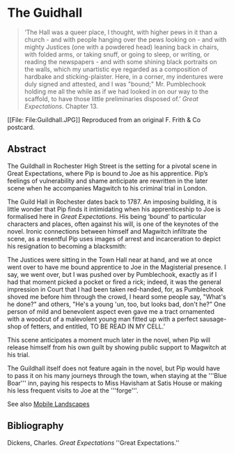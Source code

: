 # The Guidhall

>‘The Hall was a queer place, I thought, with higher pews in it than a church - and with people hanging over the pews looking on - and with mighty Justices (one with a powdered head) leaning back in chairs, with folded arms, or taking snuff, or going to sleep, or writing, or reading the newspapers - and with some shining black portraits on the walls, which my unartistic eye regarded as a composition of hardbake and sticking-plaister. Here, in a corner, my indentures were duly signed and attested, and I was "bound;" Mr. Pumblechook holding me all the while as if we had looked in on our way to the scaffold, to have those little preliminaries disposed of.’ _Great Expectations_. Chapter 13.

[[File: File:Guildhall.JPG]] Reproduced from an original F. Frith & Co postcard.


## Abstract
The Guildhall in Rochester High Street is the setting for a pivotal scene in Great Expectations, where Pip is bound to Joe as his apprentice. Pip’s feelings of vulnerability and shame anticipate are rewritten in the later scene when he accompanies Magwitch to his criminal trial in London.


The Guild Hall in Rochester dates back to 1787. An imposing building, it is little wonder that Pip finds it intimidating  when his apprenticeship to Joe is formalised here in _Great Expectations_. His being ‘bound’ to particular characters and places, often against his will, is one of the keynotes of the novel. Ironic connections between himself and Magwitch infiltrate the scene, as a resentful Pip uses images of arrest and incarceration to depict his resignation to becoming a blacksmith:

The Justices were sitting in the Town Hall near at hand, and we at once went over to have me bound apprentice to Joe in the Magisterial presence. I say, we went over, but I was pushed over by Pumblechook, exactly as if I had that moment picked a pocket or fired a rick; indeed, it was the general impression in Court that I had been taken red-handed, for, as Pumblechook shoved me before him through the crowd, I heard some people say, "What's he done?" and others, "He's a young 'un, too, but looks bad, don't he?” One person of mild and benevolent aspect even gave me a tract ornamented with a woodcut of a malevolent young man fitted up with a perfect sausage-shop of fetters, and entitled, TO BE READ IN MY CELL.’

This scene anticipates a moment much later in the novel, when Pip will release himself from his own guilt by showing public support to Magwitch at his trial. 

The Guildhall itself does not feature again in the novel, but Pip would have to pass it on his many journeys through the town, when staying at the '''Blue Boar''' inn, paying his respects to Miss Havisham at Satis House or making his less frequent visits to Joe at the '''forge'''.


See also [Mobile Landscapes](/mobile-landscapes)


## Bibliography
Dickens, Charles. _Great Expectations_ ''Great Expectations.''
